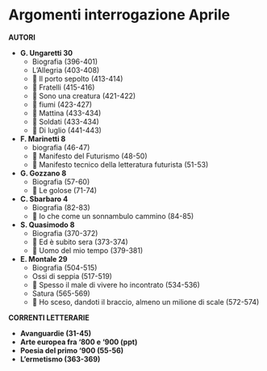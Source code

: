# Argomenti interrogazione Aprile

**AUTORI**

- **G. Ungaretti 30**
    - Biografia (396-401)
    - L’Allegria (403-408)
    - 📄 Il porto sepolto (413-414)
    - 📄 Fratelli (415-416)
    - 📄 Sono una creatura (421-422)
    - 📄 fiumi (423-427)
    - 📄 Mattina (433-434)
    - 📄 Soldati (433-434)
    - 📄 Di luglio (441-443)
- **F. Marinetti 8**
    - biografia (46-47)
    - 📄 Manifesto del Futurismo (48-50)
    - 📄 Manifesto tecnico della letteratura futurista (51-53)
- **G. Gozzano 8**
    - Biografia (57-60)
    - 📄 Le golose (71-74)
- **C. Sbarbaro 4**
    - Biografia (82-83)
    - 📄 Io che come un sonnambulo cammino (84-85)
- **S. Quasimodo 8**
    - Biografia (370-372)
    - 📄 Ed è subito sera (373-374)
    - 📄 Uomo del mio tempo (379-381)
- **E. Montale 29**
    - Biografia (504-515)
    - Ossi di seppia (517-519)
    - 📄 Spesso il male di vivere ho incontrato (534-536)
    - Satura (565-569)
    - 📄 Ho sceso, dandoti il braccio, almeno un milione di scale (572-574)

**CORRENTI LETTERARIE**

- **Avanguardie (31-45)**
- **Arte europea fra ‘800 e ‘900 (ppt)**
- **Poesia del primo ‘900 (55-56)**
- **L’ermetismo (363-369)**